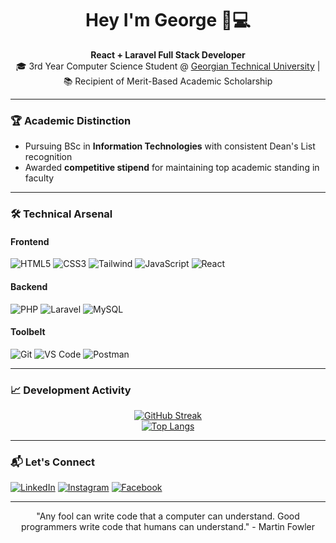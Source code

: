 <div align="center">

# Hey I'm George 👨💻 
**React + Laravel Full Stack Developer**  
🎓 3rd Year Computer Science Student @ [Georgian Technical University](https://gtu.ge/) | 📚 Recipient of Merit-Based Academic Scholarship  

</div>

---

### 🏆 Academic Distinction
- Pursuing BSc in **Information Technologies** with consistent Dean's List recognition
- Awarded **competitive stipend** for maintaining top academic standing in faculty

---

### 🛠️ Technical Arsenal

#### **Frontend**  
![HTML5](https://img.shields.io/badge/-HTML5-E34F26?logo=html5&logoColor=white)
![CSS3](https://img.shields.io/badge/-CSS3-1572B6?logo=css3&logoColor=white)
![Tailwind](https://img.shields.io/badge/-Tailwind-38B2AC?logo=tailwind-css&logoColor=white)
![JavaScript](https://img.shields.io/badge/-JavaScript-F7DF1E?logo=javascript&logoColor=black)
![React](https://img.shields.io/badge/-React-61DAFB?logo=react&logoColor=black)

#### **Backend**  
![PHP](https://img.shields.io/badge/-PHP-777BB4?logo=php&logoColor=white)
![Laravel](https://img.shields.io/badge/-Laravel-FF2D20?logo=laravel&logoColor=white)
![MySQL](https://img.shields.io/badge/-MySQL-4479A1?logo=mysql&logoColor=white)

#### **Toolbelt**  
![Git](https://img.shields.io/badge/-Git-F05032?logo=git&logoColor=white)
![VS Code](https://img.shields.io/badge/-VS_Code-007ACC?logo=visual-studio-code&logoColor=white)
![Postman](https://img.shields.io/badge/-Postman-FF6C37?logo=postman&logoColor=white)

---

### 📈 Development Activity

<div align="center">
  
[![GitHub Streak](https://streak-stats.demolab.com?user=GiorgiALT&theme=radical)](https://git.io/streak-stats)  
[![Top Langs](https://github-readme-stats.vercel.app/api/top-langs/?username=GiorgiALT&layout=compact&theme=radical&hide=shell)](https://github.com/GiorgiALT)

</div>

---

### 📬 Let's Connect

[![LinkedIn](https://img.shields.io/badge/-George_Zhorzholiani-0A66C2?logo=linkedin&logoColor=white)](https://www.linkedin.com/in/giorgi-zhorzholiani-916250262)
[![Instagram](https://img.shields.io/badge/-@giorgiii.zhorzholiani-E4405F?logo=instagram&logoColor=white)](https://www.instagram.com/giorgiii.zhorzholiani)
[![Facebook](https://img.shields.io/badge/-George_Zhorzholiani-1877F2?logo=facebook&logoColor=white)](https://www.facebook.com/share/16K9JPxQ6Z/)

---

<div align="center">

"Any fool can write code that a computer can understand. Good programmers write code that humans can understand." - Martin Fowler

</div>
